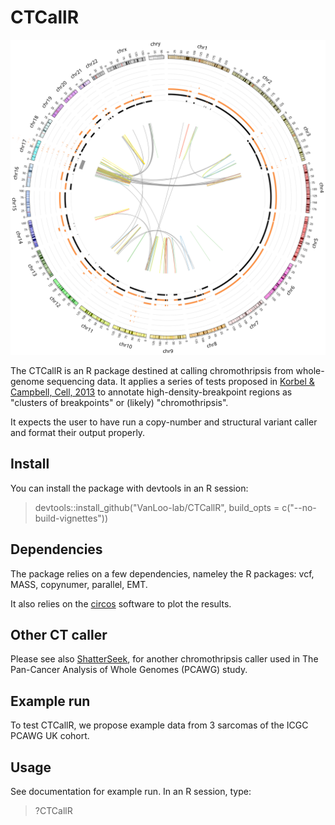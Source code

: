 # CTCallR

![](https://github.com/galder-max/CTCallR/blob/main/CTCallR/f393bb05-c737-4cc3-e040-11ac0d48452a_im.svg
"CTCallR - A stringent ChromoThripsis Caller from human WGS in R")

The CTCallR is an R package destined at calling chromothripsis from
whole-genome sequencing data. It applies a series of tests proposed in
[Korbel & Campbell, Cell,
2013](https://doi.org/10.1016/j.cell.2013.02.023) to annotate
high-density-breakpoint regions as "clusters of breakpoints" or
(likely) "chromothripsis".

It expects the user to have run a copy-number and structural variant
caller and format their output properly.


## Install

You can install the package with devtools in an R session:

> devtools::install_github("VanLoo-lab/CTCallR", build_opts = c("--no-build-vignettes"))

## Dependencies 

The package relies on a few dependencies, nameley the R packages: vcf,
MASS, copynumer, parallel, EMT.

It also relies on the [circos](http://circos.ca/) software to plot the results.


## Other CT caller

Please see also [ShatterSeek](https://github.com/parklab/ShatterSeek), for another chromothripsis caller used in The
Pan-Cancer Analysis of Whole Genomes (PCAWG) study. 


## Example run

To test CTCallR, we propose example data from 3 sarcomas of the ICGC PCAWG
UK cohort.


## Usage

See documentation for example run. In an R session, type:

> ?CTCallR


